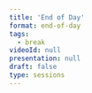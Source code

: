 ```yaml
---
title: 'End of Day'
format: end-of-day
tags:
  - break
videoId: null
presentation: null
draft: false
type: sessions
---
```

<!-- Lunch and Coffee is served over in our {{< button-link label="virtual Meet & Greet Room" icon="link" url="/online-conference/#the-meet--greet-room" >}}. The speakers from the last session are available for an after-talk chat at the tables.-->
